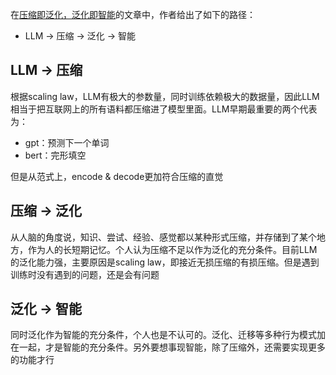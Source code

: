 在[压缩即泛化，泛化即智能](压缩即泛化，泛化即智能)的文章中，作者给出了如下的路径：

- LLM -> 压缩 -> 泛化 -> 智能

## LLM -> 压缩

根据scaling law，LLM有极大的参数量，同时训练依赖极大的数据量，因此LLM相当于把互联网上的所有语料都压缩进了模型里面。LLM早期最重要的两个代表为：

- gpt：预测下一个单词
- bert：完形填空

但是从范式上，encode & decode更加符合压缩的直觉

## 压缩 -> 泛化

从人脑的角度说，知识、尝试、经验、感觉都以某种形式压缩，并存储到了某个地方，作为人的长短期记忆。个人认为压缩不足以作为泛化的充分条件。目前LLM的泛化能力强，主要原因是scaling law，即接近无损压缩的有损压缩。但是遇到训练时没有遇到的问题，还是会有问题

## 泛化 -> 智能

同时泛化作为智能的充分条件，个人也是不认可的。泛化、迁移等多种行为模式加在一起，才是智能的充分条件。另外要想事现智能，除了压缩外，还需要实现更多的功能才行
